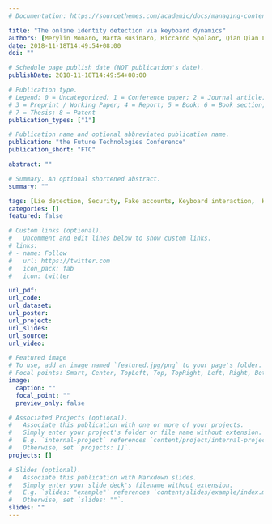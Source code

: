```yaml
---
# Documentation: https://sourcethemes.com/academic/docs/managing-content/

title: "The online identity detection via keyboard dynamics"
authors: [Merylin Monaro, Marta Businaro, Riccardo Spolaor, Qian Qian Li, Mauro Conti, Luciano Gamberini, Giuseppe Sartori]
date: 2018-11-18T14:49:54+08:00
doi: ""

# Schedule page publish date (NOT publication's date).
publishDate: 2018-11-18T14:49:54+08:00

# Publication type.
# Legend: 0 = Uncategorized; 1 = Conference paper; 2 = Journal article;
# 3 = Preprint / Working Paper; 4 = Report; 5 = Book; 6 = Book section;
# 7 = Thesis; 8 = Patent
publication_types: ["1"]

# Publication name and optional abbreviated publication name.
publication: "the Future Technologies Conference"
publication_short: "FTC"

abstract: ""

# Summary. An optional shortened abstract.
summary: ""

tags: [Lie detection, Security, Fake accounts, Keyboard interaction,  Keystroke dynamics, Online identity ]
categories: []
featured: false

# Custom links (optional).
#   Uncomment and edit lines below to show custom links.
# links:
# - name: Follow
#   url: https://twitter.com
#   icon_pack: fab
#   icon: twitter

url_pdf:
url_code:
url_dataset:
url_poster:
url_project:
url_slides:
url_source:
url_video:

# Featured image
# To use, add an image named `featured.jpg/png` to your page's folder. 
# Focal points: Smart, Center, TopLeft, Top, TopRight, Left, Right, BottomLeft, Bottom, BottomRight.
image:
  caption: ""
  focal_point: ""
  preview_only: false

# Associated Projects (optional).
#   Associate this publication with one or more of your projects.
#   Simply enter your project's folder or file name without extension.
#   E.g. `internal-project` references `content/project/internal-project/index.md`.
#   Otherwise, set `projects: []`.
projects: []

# Slides (optional).
#   Associate this publication with Markdown slides.
#   Simply enter your slide deck's filename without extension.
#   E.g. `slides: "example"` references `content/slides/example/index.md`.
#   Otherwise, set `slides: ""`.
slides: ""
---
```

